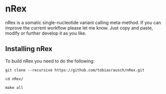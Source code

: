 nRex
====

nRex is a somatic single-nucleotide variant calling meta-method. If you can improve the current workflow please let me know. Just copy and paste, modify or further develop it as you like.

Installing nRex
---------------

To build nRex you need to do the following:

`git clone --recursive https://github.com/tobiasrausch/nRex.git`

`cd nRex/`

`make all`

